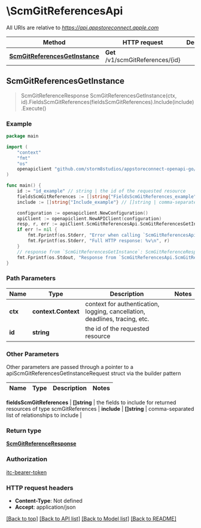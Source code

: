 # \ScmGitReferencesApi

All URIs are relative to *https://api.appstoreconnect.apple.com*

Method | HTTP request | Description
------------- | ------------- | -------------
[**ScmGitReferencesGetInstance**](ScmGitReferencesApi.md#ScmGitReferencesGetInstance) | **Get** /v1/scmGitReferences/{id} | 



## ScmGitReferencesGetInstance

> ScmGitReferenceResponse ScmGitReferencesGetInstance(ctx, id).FieldsScmGitReferences(fieldsScmGitReferences).Include(include).Execute()



### Example

```go
package main

import (
    "context"
    "fmt"
    "os"
    openapiclient "github.com/storm8studios/appstoreconnect-openapi-go/generated"
)

func main() {
    id := "id_example" // string | the id of the requested resource
    fieldsScmGitReferences := []string{"FieldsScmGitReferences_example"} // []string | the fields to include for returned resources of type scmGitReferences (optional)
    include := []string{"Include_example"} // []string | comma-separated list of relationships to include (optional)

    configuration := openapiclient.NewConfiguration()
    apiClient := openapiclient.NewAPIClient(configuration)
    resp, r, err := apiClient.ScmGitReferencesApi.ScmGitReferencesGetInstance(context.Background(), id).FieldsScmGitReferences(fieldsScmGitReferences).Include(include).Execute()
    if err != nil {
        fmt.Fprintf(os.Stderr, "Error when calling `ScmGitReferencesApi.ScmGitReferencesGetInstance``: %v\n", err)
        fmt.Fprintf(os.Stderr, "Full HTTP response: %v\n", r)
    }
    // response from `ScmGitReferencesGetInstance`: ScmGitReferenceResponse
    fmt.Fprintf(os.Stdout, "Response from `ScmGitReferencesApi.ScmGitReferencesGetInstance`: %v\n", resp)
}
```

### Path Parameters


Name | Type | Description  | Notes
------------- | ------------- | ------------- | -------------
**ctx** | **context.Context** | context for authentication, logging, cancellation, deadlines, tracing, etc.
**id** | **string** | the id of the requested resource | 

### Other Parameters

Other parameters are passed through a pointer to a apiScmGitReferencesGetInstanceRequest struct via the builder pattern


Name | Type | Description  | Notes
------------- | ------------- | ------------- | -------------

 **fieldsScmGitReferences** | **[]string** | the fields to include for returned resources of type scmGitReferences | 
 **include** | **[]string** | comma-separated list of relationships to include | 

### Return type

[**ScmGitReferenceResponse**](ScmGitReferenceResponse.md)

### Authorization

[itc-bearer-token](../README.md#itc-bearer-token)

### HTTP request headers

- **Content-Type**: Not defined
- **Accept**: application/json

[[Back to top]](#) [[Back to API list]](../README.md#documentation-for-api-endpoints)
[[Back to Model list]](../README.md#documentation-for-models)
[[Back to README]](../README.md)

